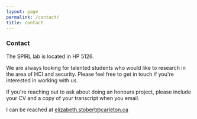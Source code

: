 ```yaml
---
layout: page
permalink: /contact/
title: contact
---
```


### Contact
The SPIRL lab is located in HP 5126. 

We are always looking for talented students who would like to research in the area of HCI and security. Please feel free to get in touch if you're interested in working with us. 

If you're reaching out to ask about doing an honours project, please include your CV and a copy of your transcript when you email.

I can be reached at elizabeth.stobert@carleton.ca

